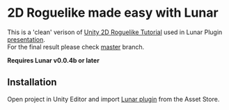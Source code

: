 # 2D Roguelike made easy with Lunar

This is a 'clean' verison of [Unity 2D Roguelike Tutorial](https://unity3d.com/learn/tutorials/projects/2d-roguelike-tutorial) used in Lunar Plugin [presentation](http://www.meetup.com/Seattle-Unity3D/events/224052872/).  
For the final result please check [master](https://github.com/SpaceMadness/unity-tutorial-2d-roguelike/tree/master) branch.

**Requires Lunar v0.0.4b or later**

## Installation

Open project in Unity Editor and import [Lunar plugin](https://goo.gl/xo5IIf) from the Asset Store.

